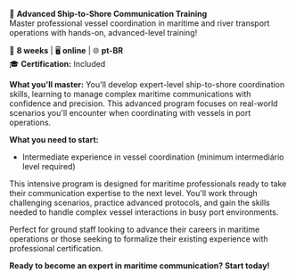 🚀 **Advanced Ship-to-Shore Communication Training**  
Master professional vessel coordination in maritime and river transport operations with hands-on, advanced-level training!

📅 **8 weeks** | 🖥 **online** | 🌐 **pt-BR**  
🎓 **Certification:** Included

**What you'll master:**
You'll develop expert-level ship-to-shore coordination skills, learning to manage complex maritime communications with confidence and precision. This advanced program focuses on real-world scenarios you'll encounter when coordinating with vessels in port operations.

**What you need to start:**
- Intermediate experience in vessel coordination (minimum intermediário level required)

This intensive program is designed for maritime professionals ready to take their communication expertise to the next level. You'll work through challenging scenarios, practice advanced protocols, and gain the skills needed to handle complex vessel interactions in busy port environments.

Perfect for ground staff looking to advance their careers in maritime operations or those seeking to formalize their existing experience with professional certification.

**Ready to become an expert in maritime communication? Start today!**